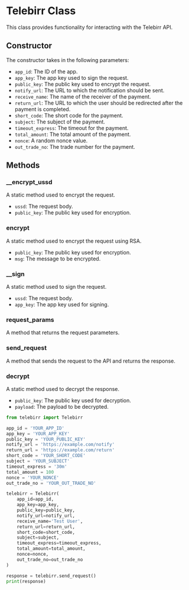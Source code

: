 
<h1>Telebirr Class</h1>
<p>This class provides functionality for interacting with the Telebirr API.</p>
<h2>Constructor</h2>
<p>The constructor takes in the following parameters:</p>
<ul>
	<li><code>app_id</code>: The ID of the app.</li>
	<li><code>app_key</code>: The app key used to sign the request.</li>
	<li><code>public_key</code>: The public key used to encrypt the request.</li>
	<li><code>notify_url</code>: The URL to which the notification should be sent.</li>
	<li><code>receive_name</code>: The name of the receiver of the payment.</li>
	<li><code>return_url</code>: The URL to which the user should be redirected after the payment is completed.</li>
	<li><code>short_code</code>: The short code for the payment.</li>
	<li><code>subject</code>: The subject of the payment.</li>
	<li><code>timeout_express</code>: The timeout for the payment.</li>
	<li><code>total_amount</code>: The total amount of the payment.</li>
	<li><code>nonce</code>: A random nonce value.</li>
	<li><code>out_trade_no</code>: The trade number for the payment.</li>
</ul>

<h2>Methods</h2>

<h3>__encrypt_ussd</h3>
<p>A static method used to encrypt the request.</p>
<ul>
	<li><code>ussd</code>: The request body.</li>
	<li><code>public_key</code>: The public key used for encryption.</li>
</ul>

<h3>encrypt</h3>
<p>A static method used to encrypt the request using RSA.</p>
<ul>
	<li><code>public_key</code>: The public key used for encryption.</li>
	<li><code>msg</code>: The message to be encrypted.</li>
</ul>

<h3>__sign</h3>
<p>A static method used to sign the request.</p>
<ul>
	<li><code>ussd</code>: The request body.</li>
	<li><code>app_key</code>: The app key used for signing.</li>
</ul>

<h3>request_params</h3>
<p>A method that returns the request parameters.</p>

<h3>send_request</h3>
<p>A method that sends the request to the API and returns the response.</p>

<h3>decrypt</h3>
<p>A static method used to decrypt the response.</p>
<ul>
	<li><code>public_key</code>: The public key used for decryption.</li>
	<li><code>payload</code>: The payload to be decrypted.</li>
</ul>

```python
from telebirr import Telebirr

app_id = 'YOUR_APP_ID'
app_key = 'YOUR_APP_KEY'
public_key = 'YOUR_PUBLIC_KEY'
notify_url = 'https://example.com/notify'
return_url = 'https://example.com/return'
short_code = 'YOUR_SHORT_CODE'
subject = 'YOUR_SUBJECT'
timeout_express = '30m'
total_amount = 100
nonce = 'YOUR_NONCE'
out_trade_no = 'YOUR_OUT_TRADE_NO'

telebirr = Telebirr(
    app_id=app_id,
    app_key=app_key,
    public_key=public_key,
    notify_url=notify_url,
    receive_name='Test User',
    return_url=return_url,
    short_code=short_code,
    subject=subject,
    timeout_express=timeout_express,
    total_amount=total_amount,
    nonce=nonce,
    out_trade_no=out_trade_no
)

response = telebirr.send_request()
print(response)
```
